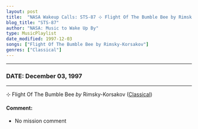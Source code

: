 ```yaml
---
layout: post
title:  "NASA Wakeup Calls: STS-87 ⊹ Flight Of The Bumble Bee by Rimsky-Korsakov ✧ December 03, 1997"
blog_title: "STS-87"
author: "NASA: Music to Wake Up By"
type: MusicPlaylist
date_modified: 1997-12-03
songs: ["Flight Of The Bumble Bee by Rimsky-Korsakov"]
genres: ["Classical"]
---
```


----
### DATE: December 03, 1997
----
⊹ Flight Of The Bumble Bee *by* Rimsky-Korsakov ([Classical](https://www.discogs.com/genre/Classical)) <a target="blank_" href="https://www.discogs.com/Rimsky-Korsakov-Scheherazade-Flight-Of-The-Bumble-Bee/release/3360597">
    <i class="fas fa-compact-disc"
       title="Discogs entry for this song"
       alt="Discogs entry for this song"
       style="font-size: 1.1em;"></i></a>
    

#### Comment:
* No mission comment



<br/>
<center>
	<a target="_blank"
	   href="https://twitter.com/intent/tweet?hashtags=Space,NASA,Playlist,NASAWakeupCalls,SpaceProgram&text=🚀 {{ page.author}}, '{{ page.songs.first }}' {{ page.title }}, {{ page.date | date: '%B %d, %Y' }}, {{ site.url }}{{ page.url }}&via=nasawakeupcalls"><i class="fab fa-twitter" title="Tweet this page" alt="Tweet this page" style="font-size: 1.3em;"></i></a>
	&nbsp; 	<i class="fas fa-user-astronaut" style="font-size: 1.5em;"></i> &nbsp;
    <a id="custom_amazon_link"
       type="amzn" search="#"
       category="popular music">
    <i class="fab fa-amazon" style="font-size: 1.3em;"></i></a>
</center>

<!-- Randomly resolve an individual entry from a song array -->
<script src="/assets/javascript/seedrandom.min.js"></script>
<script>
  var wake_me_up = ["Flight Of The Bumble Bee by Rimsky-Korsakov"];
  var prng = new Math.seedrandom();
  function randomSong() {
    song = wake_me_up[Math.floor(Math.random() * wake_me_up.length)];
    var amazon_link = document.getElementById("custom_amazon_link");
    amazon_link.setAttribute("search", song);
  }
  window.onload = randomSong();
</script>
